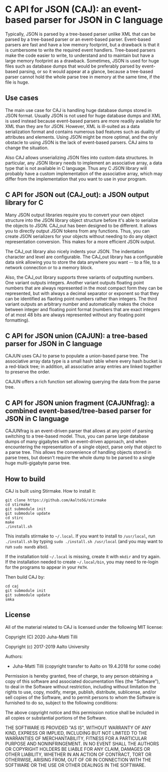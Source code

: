 # C API for JSON (CAJ): an event-based parser for JSON in C language

Typically, JSON is parsed by a tree-based parser unlike XML that can be parsed
by a tree-based parser or an event-based parser. Event-based parsers are fast
and have a low memory footprint, but a drawback is that it is cumbersome to
write the required event handlers. Tree-based parsers make the code easier to
write, to understand and to maintain but have a large memory footprint as a
drawback. Sometimes, JSON is used for huge files such as database dumps that
would be preferably parsed by event-based parsing, or so it would appear at a
glance, because a tree-based parser cannot hold the whole parse tree in memory
at the same time, if the file is huge.

## Use cases

The main use case for CAJ is handling huge database dumps stored in JSON
format. Usually JSON is not used for huge database dumps and XML is used
instead because event-based parsers are more readily available for XML than
they are for JSON. However, XML is ill-suited as a data serialization format
and contains numerous bad features such as duality of attributes and elements.
Using JSON might be more optimal, and the only obstacle to using JSON is the
lack of event-based parsers. CAJ aims to change the situation.

Also CAJ allows unserializing JSON files into custom data structures. In
particular, any JSON library needs to implement an associative array, a data
type that is not available in C language. Thus any C JSON library will probably
have a custom implementation of the associative array, which may differ from
the implementation that you want to use in your program.

## C API for JSON out (CAJ\_out): a JSON output library for C

Many JSON output libraries require you to convert your own object structure
into the JSON library object structure before it's able to serialize the
objects to JSON. CAJ\_out has been designed to be different. It allows you to
directly output JSON tokens from any functions. Thus, you can create JSON
serializers for your objects without needing to do any object representation
conversion. This makes for a more efficient JSON output.

The CAJ\_out library also nicely indents your JSON. The indentation character
and level are configurable. The CAJ\_out library has a configurable data sink
allowing you to store the data anywhere you want -- to a file, to a network
connection or to a memory block.

Also, the CAJ\_out library supports three variants of outputting numbers. One
variant outputs integers. Another variant outputs floating point numbers that
are always represented in the most compact form they can be represented, but
with always a decimal separator or exponent so that they can be identified as
flaoting point numbers rather than integers. The third variant outputs an
arbitrary number and automatically makes the choice between integer and
floating point format (numbers that are exact integers of at most 48 bits are
always represented without any floating point formatting).

## C API for JSON union (CAJUN): a tree-based parser for JSON in C language

CAJUN uses CAJ to parse to populate a union-based parse tree. The associative
array data type is a small hash table where every hash bucket is a red-black
tree; in addition, all associative array entries are linked together to
preserve the order.

CAJUN offers a rich function set allowing querying the data from the parse
tree.

## C API for JSON union fragment (CAJUNfrag): a combined event-based/tree-based parser for JSON in C language

CAJUNfrag is an event-driven parser that allows at any point of parsing
switching to a tree-based model. Thus, you can parse large database dumps of
many gigabytes with an event-driven approach, and when encountering the
representation of a single object, parse only that object to a parse tree. This
allows the convenience of handling objects stored in parse trees, but doesn't
require the whole dump to be parsed to a single huge multi-gigabyte parse tree.

## How to build

CAJ is built using Stirmake. How to install it:

```
git clone https://github.com/Aalto5G/stirmake
cd stirmake
git submodule init
git submodule update
cd stirc
make
./install.sh
```

This installs stirmake to `~/.local`. If you want to install to `/usr/local`,
run `./install.sh` by typing `sudo ./install.sh /usr/local` (and you may want
to run `sudo mandb` also).

If the installation told `~/.local` is missing, create it with `mkdir` and try
again. If the installation needed to create `~/.local/bin`, you may need to
re-login for the programs to appear in your `PATH`.

Then build CAJ by:

```
cd caj
git submodule init
git submodule update
smka
```

## License

All of the material related to CAJ is licensed under the following MIT
license:

Copyright (C) 2020 Juha-Matti Tilli

Copyright (c) 2017-2019 Aalto University

Authors:
- Juha-Matti Tilli (copyright transfer to Aalto on 19.4.2018 for some code)

Permission is hereby granted, free of charge, to any person obtaining a copy of
this software and associated documentation files (the "Software"), to deal in
the Software without restriction, including without limitation the rights to
use, copy, modify, merge, publish, distribute, sublicense, and/or sell copies
of the Software, and to permit persons to whom the Software is furnished to do
so, subject to the following conditions:

The above copyright notice and this permission notice shall be included in all
copies or substantial portions of the Software.

THE SOFTWARE IS PROVIDED "AS IS", WITHOUT WARRANTY OF ANY KIND, EXPRESS OR
IMPLIED, INCLUDING BUT NOT LIMITED TO THE WARRANTIES OF MERCHANTABILITY,
FITNESS FOR A PARTICULAR PURPOSE AND NONINFRINGEMENT. IN NO EVENT SHALL THE
AUTHORS OR COPYRIGHT HOLDERS BE LIABLE FOR ANY CLAIM, DAMAGES OR OTHER
LIABILITY, WHETHER IN AN ACTION OF CONTRACT, TORT OR OTHERWISE, ARISING FROM,
OUT OF OR IN CONNECTION WITH THE SOFTWARE OR THE USE OR OTHER DEALINGS IN THE
SOFTWARE.
